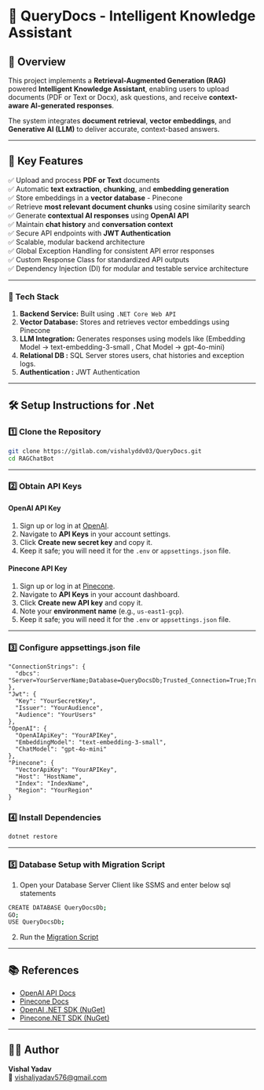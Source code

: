 # 🧠 QueryDocs - Intelligent Knowledge Assistant 

## 📘 Overview  
This project implements a **Retrieval-Augmented Generation (RAG)** powered **Intelligent Knowledge Assistant**, enabling users to upload documents (PDF or Text or Docx), ask questions, and receive **context-aware AI-generated responses**.  

The system integrates **document retrieval**, **vector embeddings**, and **Generative AI (LLM)** to deliver accurate, context-based answers.  

---

## 🚀 Key Features  
✅ Upload and process **PDF or Text** documents  
✅ Automatic **text extraction**, **chunking**, and **embedding generation**  
✅ Store embeddings in a **vector database** - Pinecone  
✅ Retrieve **most relevant document chunks** using cosine similarity search  
✅ Generate **contextual AI responses** using **OpenAI API**  
✅ Maintain **chat history** and **conversation context**  
✅ Secure API endpoints with **JWT Authentication**  
✅ Scalable, modular backend architecture  
✅ Global Exception Handling for consistent API error responses  
✅ Custom Response Class for standardized API outputs  
✅ Dependency Injection (DI) for modular and testable service architecture 

---

### 🔹 Tech Stack
1. **Backend Service:** Built using `.NET Core Web API`  
2. **Vector Database:** Stores and retrieves vector embeddings using Pinecone   
3. **LLM Integration:** Generates responses using models like (Embedding Model -> text-embedding-3-small , Chat Model -> gpt-4o-mini)
4. **Relational DB :** SQL Server stores users, chat histories and exception logs.
5. **Authentication :** JWT Authentication 

---

## 🛠️ Setup Instructions for .Net

### 1️⃣ Clone the Repository
```bash
git clone https://gitlab.com/vishalyddv03/QueryDocs.git
cd RAGChatBot
```
---

### 2️⃣ Obtain API Keys

#### OpenAI API Key
1. Sign up or log in at [OpenAI](https://platform.openai.com/).  
2. Navigate to **API Keys** in your account settings.  
3. Click **Create new secret key** and copy it.  
4. Keep it safe; you will need it for the `.env` or `appsettings.json` file.  

#### Pinecone API Key
1. Sign up or log in at [Pinecone](https://www.pinecone.io/).  
2. Navigate to **API Keys** in your account dashboard.  
3. Click **Create new API key** and copy it.  
4. Note your **environment name** (e.g., `us-east1-gcp`).  
5. Keep it safe; you will need it for the `.env` or `appsettings.json` file.

---

### 3️⃣ Configure appsettings.json file
```
"ConnectionStrings": {
  "dbcs": "Server=YourServerName;Database=QueryDocsDb;Trusted_Connection=True;TrustServerCertificate=True;"
},
"Jwt": {
  "Key": "YourSecretKey",
  "Issuer": "YourAudience",
  "Audience": "YourUsers"
},
"OpenAI": {
  "OpenAIApiKey": "YourAPIKey",
  "EmbeddingModel": "text-embedding-3-small",
  "ChatModel": "gpt-4o-mini"
},
"Pinecone": {
  "VectorApiKey": "YourAPIKey",
  "Host": "HostName",
  "Index": "IndexName",
  "Region": "YourRegion"
}
```

### 4️⃣ Install Dependencies 
```bash
dotnet restore
```
---

### 5️⃣ Database Setup with Migration Script

1. Open your Database Server Client like SSMS and enter below sql statements
 ```bash
CREATE DATABASE QueryDocsDb;
GO;
USE QueryDocsDb;
```
2. Run the [Migration Script](QueyDocs.Infrastructure/SqlScripts/DbSetupScript.sql)
   
---

## 📚 References
- [OpenAI API Docs](https://platform.openai.com/docs)
- [Pinecone Docs](https://docs.pinecone.io)
- [OpenAI .NET SDK (NuGet)](https://www.nuget.org/packages/OpenAI/)
- [Pinecone.NET SDK (NuGet)](https://www.nuget.org/packages/Pinecone.NET/)

---

## 👨‍💻 Author
**Vishal Yadav**  
📧 [vishaljyadav576@gmail.com](mailto:vishaljyadav576@gmail.com)  




